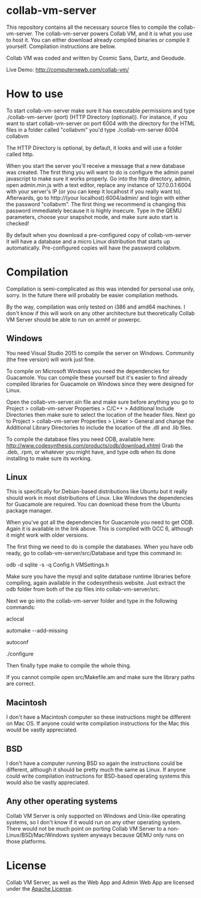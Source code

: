 # collab-vm-server
This repository contains all the necessary source files to compile the collab-vm-server. The collab-vm-server powers Collab VM, and it is what you use to host it. You can either download already compiled binaries or compile it yourself. Compilation instructions are below. 

Collab VM was coded and written by Cosmic Sans, Dartz, and Geodude.

Live Demo: http://computernewb.com/collab-vm/

# How to use
To start collab-vm-server make sure it has executable permissions and type ./collab-vm-server (port) (HTTP Directory (optional)). For instance, if you want to start collab-vm-server on port 6004 with the directory for the HTML files in a folder called "collabvm" you'd type ./collab-vm-server 6004 collabvm 

The HTTP Directory is optional, by default, it looks and will use a folder called http.

When you start the server you'll receive a message that a new database was created. The first thing you will want to do is configure the admin panel javascript to make sure it works properly. Go into the http directory, admin, open admin.min.js with a text editor, replace any instance of 127.0.0.1:6004 with your server's IP (or you can keep it localhost if you really want to). Afterwards, go to http://(your localhost):6004/admin/ and login with either the password "collabvm". The first thing we recommend is changing this password immediately because it is highly insecure. Type in the QEMU parameters, choose your snapshot mode, and make sure auto start is checked! 

By default when you download a pre-configured copy of collab-vm-server it will have a database and a micro Linux distribution that starts up automatically. Pre-configured copies will have the password collabvm. 

# Compilation
Compilation is semi-complicated as this was intended for personal use only, sorry. In the future there will probably be easier compilation methods.

By the way, compilation was only tested on i386 and amd64 machines. I don't know if this will work on any other architecture but theoretically Collab VM Server should be able to run on armhf or powerpc.

## Windows
You need Visual Studio 2015 to compile the server on Windows. Community (the free version) will work just fine.

To compile on Microsoft Windows you need the dependencies for Guacamole. You can compile these yourself but it's easier to find already compiled libraries for Guacamole on Windows since they were designed for Linux.

Open the collab-vm-server.sln file and make sure before anything you go to Project > collab-vm-server Properties > C/C++ > Additional Include Directories then make sure to select the location of the header files. Next go to Project > collab-vm-server Properties > Linker > General and change the Additional Library Directories to include the location of the .dll and .lib files.

To compile the database files you need ODB, available here: http://www.codesynthesis.com/products/odb/download.xhtml Grab the .deb, .rpm, or whatever you might have, and type odb when its done installing to make sure its working.

## Linux
This is specifically for Debian-based distributions like Ubuntu but it really should work in most distributions of Linux. Like Windows the dependencies for Guacamole are required. You can download these from the Ubuntu package manager. 

When you've got all the dependencies for Guacamole you need to get ODB. Again it is available in the link above. This is compiled with GCC 6, although it might work with older versions. 

The first thing we need to do is compile the databases. When you have odb ready, go to collab-vm-server/src/Database and type this command in:

odb -d sqlite -s -q Config.h VMSettings.h

Make sure you have the mysql and sqlite database runtime libraries before compiling, again available in the codesynthesis website. Just extract the odb folder from both of the zip files into collab-vm-server/src.

Next we go into the collab-vm-server folder and type in the following commands:

aclocal

automake --add-missing

autoconf

./configure

Then finally type make to compile the whole thing.

If you cannot compile open src/Makefile.am and make sure the library paths are correct.

## Macintosh
I don't have a Macintosh computer so these instructions might be different on Mac OS. If anyone could write compilation instructions for the Mac this would be vastly appreciated.

## BSD
I don't have a computer running BSD so again the instructions could be different, although it should be pretty much the same as Linux. If anyone could write compilation instructions for BSD-based operating systems this would also be vastly appreciated.

## Any other operating systems
Collab VM Server is only supported on Windows and Unix-like operating systems, so I don't know if it would run on any other operating system. There would not be much point on porting Collab VM Server to a non-Linux/BSD/Mac/Windows system anyways because QEMU only runs on those platforms.

# License
Collab VM Server, as well as the Web App and Admin Web App are licensed under the [Apache License](https://www.apache.org/licenses/LICENSE-2.0).
